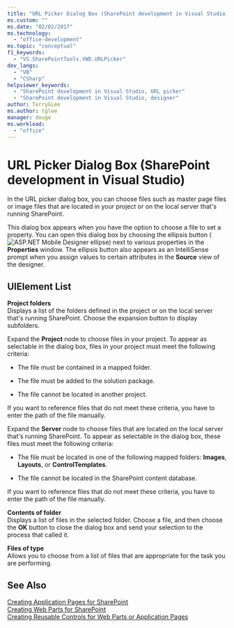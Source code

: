```yaml
---
title: "URL Picker Dialog Box (SharePoint development in Visual Studio) | Microsoft Docs"
ms.custom: ""
ms.date: "02/02/2017"
ms.technology: 
  - "office-development"
ms.topic: "conceptual"
f1_keywords: 
  - "VS.SharePointTools.VWD.URLPicker"
dev_langs: 
  - "VB"
  - "CSharp"
helpviewer_keywords: 
  - "SharePoint development in Visual Studio, URL picker"
  - "SharePoint development in Visual Studio, designer"
author: TerryGLee
ms.author: tglee
manager: douge
ms.workload: 
  - "office"
---
```

# URL Picker Dialog Box (SharePoint development in Visual Studio)
  In the URL picker dialog box, you can choose files such as master page files or image files that are located in your project or on the local server that's running SharePoint.  
  
 This dialog box appears when you have the option to choose a file to set a property. You can open this dialog box by choosing the ellipsis button (![ASP.NET Mobile Designer ellipse](../sharepoint/media/mwellipsis.gif "ASP.NET Mobile Designer ellipse")) next to various properties in the **Properties** window. The ellipsis button also appears as an IntelliSense prompt when you assign values to certain attributes in the **Source** view of the designer.  
  
## UIElement List  
 **Project folders**  
 Displays a list of the folders defined in the project or on the local server that's running SharePoint. Choose the expansion button to display subfolders.  
  
 Expand the **Project** node to choose files in your project. To appear as selectable in the dialog box, files in your project must meet the following criteria:  
  
-   The file must be contained in a mapped folder.  
  
-   The file must be added to the solution package.  
  
-   The file cannot be located in another project.  
  
 If you want to reference files that do not meet these criteria, you have to enter the path of the file manually.  
  
 Expand the **Server** node to choose files that are located on the local server that's running SharePoint. To appear as selectable in the dialog box, these files must meet the following criteria:  
  
-   The file must be located in one of the following mapped folders: **Images**, **Layouts**, or **ControlTemplates**.  
  
-   The file cannot be located in the SharePoint content database.  
  
 If you want to reference files that do not meet these criteria, you have to enter the path of the file manually.  
  
 **Contents of folder**  
 Displays a list of files in the selected folder. Choose a file, and then choose the **OK** button to close the dialog box and send your selection to the process that called it.  
  
 **Files of type**  
 Allows you to choose from a list of files that are appropriate for the task you are performing.  
  
## See Also  
 [Creating Application Pages for SharePoint](../sharepoint/creating-application-pages-for-sharepoint.md)   
 [Creating Web Parts for SharePoint](../sharepoint/creating-web-parts-for-sharepoint.md)   
 [Creating Reusable Controls for Web Parts or Application Pages](../sharepoint/creating-reusable-controls-for-web-parts-or-application-pages.md)   
  
  